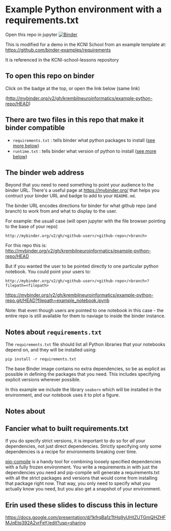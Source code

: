 # Example Python environment with a requirements.txt

Open this repo in jupyter [![Binder](http://mybinder.org/badge_logo.svg)](http://mybinder.org/v2/gh/krembilneuroinformatics/example-python-repo/HEAD)

This is modified for a demo in the KCNI School from an example template at: https://github.com/binder-examples/requirements

It is referenced in the KCNI-school-lessons repository

## To open this repo on binder 

Click on the badge at the top, or open the link below (same link)

(http://mybinder.org/v2/gh/krembilneuroinformatics/example-python-repo/HEAD)

## There are two files in this repo that make it binder compatible

- `requirements.txt` : tells binder what python packages to install ([see more below](#notes-about-requirementstxt))
- `runtime.txt` : tells binder what version of python to install ([see more below](#notes-about))

## The binder web address

Beyond that you need to need something to point your audience to the binder URL. There's a useful page at https://mybinder.org/ that helps you contruct your binder URL and badge to add to your `README.md`.

The binder URL encodes directions for binder for what github repo (and branch) to work from and what to display to the user.

For example: the usuall case (will open jupyter with the file browser pointing to the base of your repo)

```
http://mybinder.org/v2/gh/<github-user>/<github-repo>/<branch>
```
For this repo this is: http://mybinder.org/v2/gh/krembilneuroinformatics/example-python-repo/HEAD

But if you wanted the user to be pointed directly to one particular python notebook. You could point your users to:

```
http://mybinder.org/v2/gh/<github-user>/<github-repo>/<branch>?filepath=<filepath>
```

https://mybinder.org/v2/gh/krembilneuroinformatics/example-python-repo.git/HEAD?filepath=example_notebook.ipynb

Note: that even though users are pointed to one notebook in this case - the entire repo is still available for them to naviage to inside the binder instance.

## Notes about `requirements.txt`

The `requirements.txt` file should list all Python libraries that your notebooks
depend on, and they will be installed using:

```
pip install -r requirements.txt
```

The base Binder image contains no extra dependencies, so be as
explicit as possible in defining the packages that you need. This includes
specifying explicit versions wherever possible.

In this example we include the library `seaborn` which will be installed in
the environment, and our notebook uses it to plot a figure.

## Notes about 

## Fancier what to built requirements.txt

If you do specify strict versions, it is important to do so for *all*
your dependencies, not just direct dependencies.
Strictly specifying only some dependencies is a recipe for environments
breaking over time.

[pip-compile](https://github.com/jazzband/pip-tools/) is a handy
tool for combining loosely specified dependencies with a fully frozen environment.
You write a requirements.in with just the dependencies you need
and pip-compile will generate a requirements.txt with all the strict packages and versions that would come from installing that package right now.
That way, you only need to specify what you actually know you need,
but you also get a snapshot of your environment.

## Erin used these slides to discuss this in lecture

https://docs.google.com/presentation/d/1kfrqBa1zTtHq9yUHtZUTGmQHZHFMJqEtq392A2vrFeY/edit?usp=sharing

